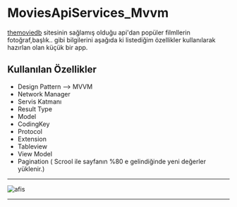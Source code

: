 # MoviesApiServices_Mvvm

[themoviedb](https://www.themoviedb.org) sitesinin sağlamış olduğu api'dan popüler filmllerin fotoğraf,başlık.. gibi bilgilerini aşağıda ki listediğim özellikler kullanılarak hazırlan olan küçük bir app.

## Kullanılan Özellikler

* Design Pattern -->  MVVM
* Network Manager
* Servis Katmanı
* Result Type
* Model 
* CodingKey
* Protocol
* Extension
* Tableview
* View Model 
* Pagination ( Scrool ile sayfanın %80 e gelindiğinde yeni değerler yüklenir.)

-------

![afis](https://user-images.githubusercontent.com/50744756/198827269-0f329b45-7a96-43de-bd36-ffb018f99265.jpeg)

-------
